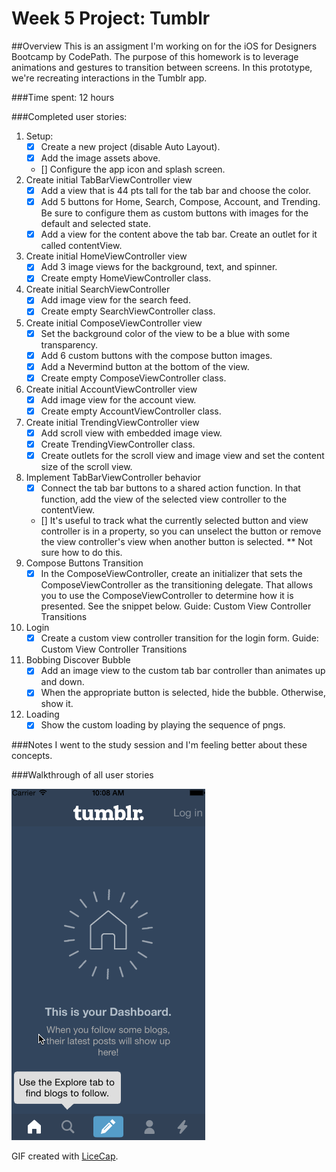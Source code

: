 # Week 5 Project: Tumblr
##Overview
This is an assigment I'm working on for the iOS for Designers Bootcamp by CodePath. The purpose of this homework is to leverage animations and gestures to transition between screens. In this prototype, we're recreating interactions in the Tumblr app.

###Time spent: 
12 hours

###Completed user stories:

1. Setup:
    * [x] Create a new project (disable Auto Layout). 
    * [x] Add the image assets above. 
	* [] Configure the app icon and splash screen. 
2. Create initial TabBarViewController view
    * [x] Add a view that is 44 pts tall for the tab bar and choose the color.
    * [x] Add 5 buttons for Home, Search, Compose, Account, and Trending. Be sure to configure them as custom buttons with images for the default and selected state.
    * [x] Add a view for the content above the tab bar. Create an outlet for it called contentView.    
3. Create initial HomeViewController view
    * [x] Add 3 image views for the background, text, and spinner.
    * [x] Create empty HomeViewController class.
4. Create initial SearchViewController
    * [x] Add image view for the search feed.
    * [x] Create empty SearchViewController class.
5. Create initial ComposeViewController view
    * [x] Set the background color of the view to be a blue with some transparency. 
    * [x] Add 6 custom buttons with the compose button images.
    * [x] Add a Nevermind button at the bottom of the view.
    * [x] Create empty ComposeViewController class.
6. Create initial AccountViewController view
    * [x] Add image view for the account view.
    * [x] Create empty AccountViewController class.
7. Create initial TrendingViewController view
    * [x] Add scroll view with embedded image view.
    * [x] Create TrendingViewController class.
    * [x] Create outlets for the scroll view and image view and set the content size of the scroll view.
8. Implement TabBarViewController behavior
    * [x] Connect the tab bar buttons to a shared action function. In that function, add the view of the selected view controller to the contentView.
    * [] It's useful to track what the currently selected button and view controller is in a property, so you can unselect the button or remove the view controller's view when another button is selected. ** Not sure how to do this.         
9. Compose Buttons Transition
    * [x] In the ComposeViewController, create an initializer that sets the ComposeViewController as the transitioning delegate. That allows you to use the ComposeViewController to determine how it is presented. See the snippet below.
Guide: Custom View Controller Transitions
10. Login
    * [x] Create a custom view controller transition for the login form.
Guide: Custom View Controller Transitions
11. Bobbing Discover Bubble
    * [x] Add an image view to the custom tab bar controller than animates up and down.
    * [x] When the appropriate button is selected, hide the bubble. Otherwise, show it.
12. Loading
    * [x] Show the custom loading by playing the sequence of pngs.
  
###Notes
I went to the study session and I'm feeling better about these concepts. 


###Walkthrough of all user stories

![Video Walkthrough](tumblr.gif)

GIF created with [LiceCap](http://www.cockos.com/licecap/).

